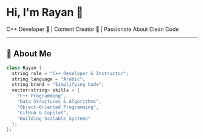 # Hi, I'm Rayan 👋
C++ Developer 🧠 | Content Creator 🎥 | Passionate About Clean Code  

---

## 🚀 About Me  

```cpp
class Rayan {
  string role = "C++ Developer & Instructor";
  string language = "Arabic";
  string brand = "Simplifying Code";
  vector<string> skills = {
    "C++ Programming",
    "Data Structures & Algorithms",
    "Object-Oriented Programming",
    "GitHub & Copilot",
    "Building Scalable Systems"
  };
};
